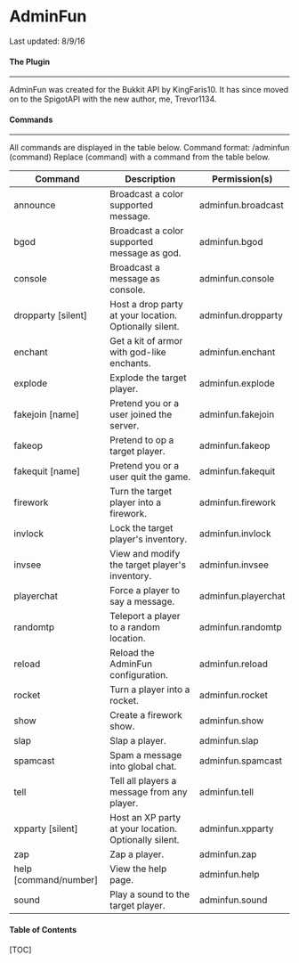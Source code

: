 AdminFun
========

Last updated: 8/9/16

#### The Plugin
---
AdminFun was created for the Bukkit API by KingFaris10. It has since moved on to the SpigotAPI with the new author, me, Trevor1134.

#### Commands
---
All commands are displayed in the table below.
Command format: /adminfun (command)
Replace (command) with a command from the table below.

| Command                        | Description                                            | Permission(s)       |
|--------------------------------|--------------------------------------------------------|---------------------|
| announce <message>             | Broadcast a color supported message.                   | adminfun.broadcast  |
| bgod <message>                 | Broadcast a color supported message as god.            | adminfun.bgod       |
| console <message>              | Broadcast a message as console.                        | adminfun.console    |
| dropparty <startTime> [silent] | Host a drop party at your location. Optionally silent. | adminfun.dropparty  |
| enchant                        | Get a kit of armor with god-like enchants.             | adminfun.enchant    |
| explode <target>               | Explode the target player.                             | adminfun.explode    |
| fakejoin [name]                | Pretend you or a user joined the server.               | adminfun.fakejoin   |
| fakeop <target>                | Pretend to op a target player.                         | adminfun.fakeop     |
| fakequit [name]                | Pretend you or a user quit the game.                   | adminfun.fakequit   |
| firework <target>              | Turn the target player into a firework.                | adminfun.firework   |
| invlock <target>               | Lock the target player's inventory.                    | adminfun.invlock    |
| invsee <target>                | View and modify the target player's inventory.         | adminfun.invsee     |
| playerchat <target> <message>  | Force a player to say a message.                       | adminfun.playerchat |
| randomtp <target>              | Teleport a player to a random location.                | adminfun.randomtp   |
| reload                         | Reload the AdminFun configuration.                     | adminfun.reload     |
| rocket <target>                | Turn a player into a rocket.                           | adminfun.rocket     |
| show                           | Create a firework show.                                | adminfun.show       |
| slap <target>                  | Slap a player.                                         | adminfun.slap       |
| spamcast <message>             | Spam a message into global chat.                       | adminfun.spamcast   |
| tell <identity> <message>      | Tell all players a message from any player.            | adminfun.tell       |
| xpparty <startTime> [silent]   | Host an XP party at your location. Optionally silent.  | adminfun.xpparty    |
| zap <target>                   | Zap a player.                                          | adminfun.zap        |
| help [command/number]          | View the help page.                                    | adminfun.help       |
| sound <target> <sound>         | Play a sound to the target player.                     | adminfun.sound      |

#### Table of Contents
[TOC]